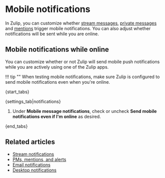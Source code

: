 # Mobile notifications

In Zulip, you can customize whether [stream
messages](/help/stream-notifications), [private
messages](/help/pm-mention-alert-notifications) and
[mentions][notifications-wildcard-mentions] trigger mobile
notifications. You can also adjust whether notifications will be sent
while you are online.

[notifications-wildcard-mentions]: /help/pm-mention-alert-notifications#wildcard-mentions

## Mobile notifications while online

You can customize whether or not Zulip will send mobile push
notifications while you are actively using one of the Zulip apps.

!!! tip ""
    When testing mobile notifications, make sure Zulip is
    configured to send mobile notifications even when you're online.

{start_tabs}

{settings_tab|notifications}

1. Under **Mobile message notifications**, check or uncheck
   **Send mobile notifications even if I'm online** as desired.

{end_tabs}

## Related articles
* [Stream notifications](/help/stream-notifications)
* [PMs, mentions, and alerts](/help/pm-mention-alert-notifications)
* [Email notifications](/help/email-notifications)
* [Desktop notifications](/help/desktop-notifications)
